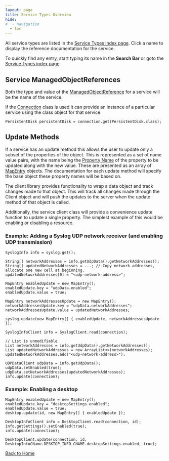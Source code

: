 ```yaml
---
layout: page
title: Service Types Overview
hide:
#  - navigation
  - toc
---
```


All service types are listed in the [Service Types index page](index-mo_types.md). Click a name to display the reference documentation for the service.

To quickly find any entry, start typing its name in the **Search Bar** or goto the [Service Types index page](index-mo_types.md).

## Service ManagedObjectReferences

Both the type and value of the [ManagedObjectReference](vmodl.ManagedObjectReference.md) for a service will be the name of the service.

If the [Connection](index.md#connecting-to-the-api) class is used it can provide an instance of a particular service using the class object for that service.

```
PersistentDisk persistentDisk = connection.get(PersistentDisk.class);
```

## Update Methods

If a service has an update method this allows the user to update only a subset of the properties of the object. This is represented as a set of name value pairs, with the name being the [Property Name](do-types-landing.md#cname) of the property to be updated along with the new value. These are presented as an array of [MapEntry](vdi.util.MapEntry.md) objects. The documentation for each update method will specify the base object these property names will be based on.

The client library provides functionality to wrap a data object and track changes made to that object. This will track all changes made through the Client object and will push the updates to the server when the update method of that object is called.

Additionally, the service client class will provide a convenience update function to update a single property. The simplest example of this would be enabling or disabling a resource.

### Example: Adding a Syslog UDP network receiver (and enabling UDP transmission)

```
SyslogInfo info = syslog.get();

String[] networkAddresses = info.getUdpData().getNetworkAddresses();
String[] updatedNetworkAddresses = ...; // Copy network addresses, allocate one new cell at beginning.
updatedNetworkAddresses[0] = "<udp-network-address>";

MapEntry enabledUpdate = new MapEntry();
enabledUpdate.key = "udpData.enabled";
enabledUpdate.value = true;

MapEntry networkAddressesUpdate = new MapEntry();
networkAddressesUpdate.key = "udpData.networkAddresses";
networkAddressesUpdate.value = updatedNetworkAddresses;

syslog.update(new MapEntry[] { enabledUpdate, networkAddressesUpdate });
```

```
SyslogInfoClient info = SyslogClient.read(connection);

// List is unmodifiable
List networkAddresses = info.getUdpData().getNetworkAddresses();
List updatedNetworkAddresses = new ArrayList<>(networkAddresses);
updatedNetworkAddresses.add("<udp-network-address>");

UDPDataClient udpData = info.getUdpData();
udpData.setEnabled(true);
udpData.setNetworkAddresses(updatedNetworkAddresses);
info.update(connection);
```

### Example: Enabling a desktop

```
MapEntry enabledUpdate = new MapEntry();
enabledUpdate.key = "desktopSettings.enabled";
enabledUpdate.value = true;
desktop.update(id, new MapEntry[] { enabledUpdate });
```

```
DesktopInfoClient info = DesktopClient.read(connection, id);
info.getSettings().setEnabled(true);
info.update(connection);
```

```
DesktopClient.update(connection, id, DesktopInfoCName.DESKTOP_INFO_CNAME.desktopSettings.enabled, true);
```

[Back to Home](index.md)



 
